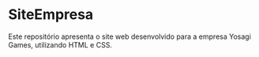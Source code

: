 # SiteEmpresa
Este repositório apresenta o site web desenvolvido para a empresa Yosagi Games, utilizando HTML e CSS.
